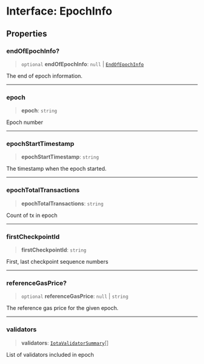 # Interface: EpochInfo

## Properties

### endOfEpochInfo?

> `optional` **endOfEpochInfo**: `null` \| [`EndOfEpochInfo`](EndOfEpochInfo.md)

The end of epoch information.

***

### epoch

> **epoch**: `string`

Epoch number

***

### epochStartTimestamp

> **epochStartTimestamp**: `string`

The timestamp when the epoch started.

***

### epochTotalTransactions

> **epochTotalTransactions**: `string`

Count of tx in epoch

***

### firstCheckpointId

> **firstCheckpointId**: `string`

First, last checkpoint sequence numbers

***

### referenceGasPrice?

> `optional` **referenceGasPrice**: `null` \| `string`

The reference gas price for the given epoch.

***

### validators

> **validators**: [`IotaValidatorSummary`](IotaValidatorSummary.md)[]

List of validators included in epoch

